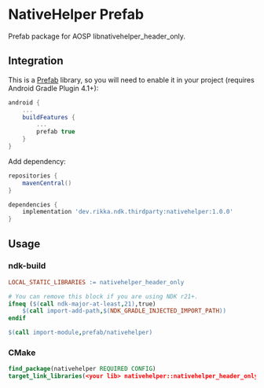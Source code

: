 # NativeHelper Prefab

Prefab package for AOSP libnativehelper_header_only.

## Integration

This is a [Prefab](https://google.github.io/prefab/) library, so you will need to enable it in your project (requires Android Gradle Plugin 4.1+):

```gradle
android {
    ...
    buildFeatures {
        ...
        prefab true
    }
}
```

Add dependency:

```gradle
repositories {
    mavenCentral()
}

dependencies {
    implementation 'dev.rikka.ndk.thirdparty:nativehelper:1.0.0'
}
```

## Usage

### ndk-build

```makefile
LOCAL_STATIC_LIBRARIES := nativehelper_header_only

# You can remove this block if you are using NDK r21+.
ifneq ($(call ndk-major-at-least,21),true)
    $(call import-add-path,$(NDK_GRADLE_INJECTED_IMPORT_PATH))
endif

$(call import-module,prefab/nativehelper)
```

### CMake

```cmake
find_package(nativehelper REQUIRED CONFIG)
target_link_libraries(<your lib> nativehelper::nativehelper_header_only)
```